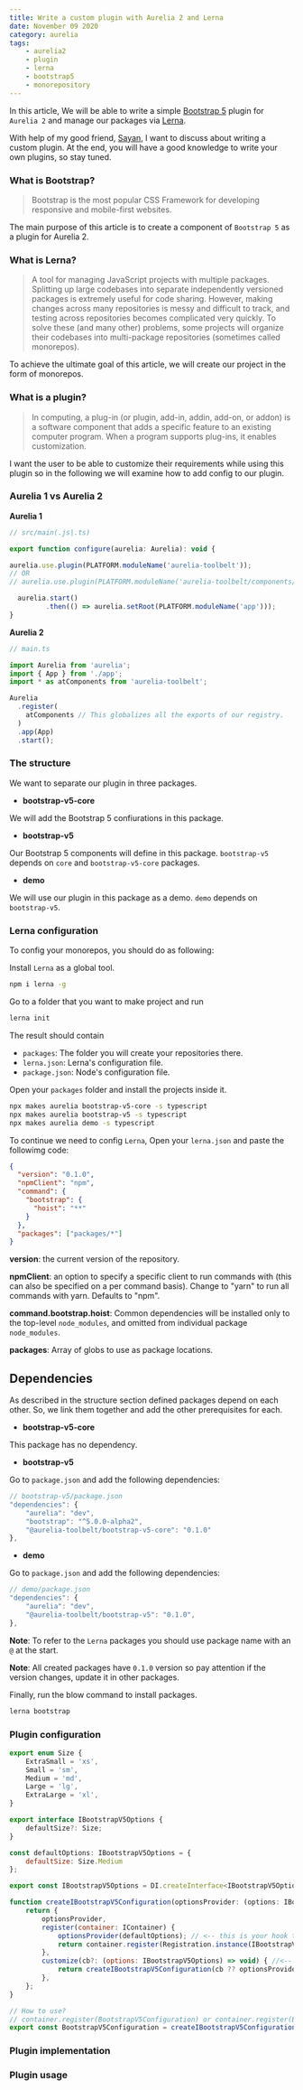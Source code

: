 ```yaml
---
title: Write a custom plugin with Aurelia 2 and Lerna
date: November 09 2020
category: aurelia
tags:
    - aurelia2
    - plugin
    - lerna
    - bootstrap5
    - monorepository
---
```


In this article, We will be able to write a simple [Bootstrap 5](https://v5.getbootstrap.com/) plugin for `Aurelia 2` and manage our packages via [Lerna](https://lerna.js.org/).

<!-- more -->

With help of my good friend, [Sayan](https://github.com/Sayan751), I want to discuss about writing a custom plugin. At the end, you will have a good knowledge to write your own plugins, so stay tuned.

### What is Bootstrap?

> Bootstrap is the most popular CSS Framework for developing responsive and mobile-first websites.

The main purpose of this article is to create a component of `Bootstrap 5` as a plugin for Aurelia 2.

### What is Lerna?

> A tool for managing JavaScript projects with multiple packages.
> Splitting up large codebases into separate independently versioned packages is extremely useful for code sharing. However, making changes across many repositories is messy and difficult to track, and testing across repositories becomes complicated very quickly.
> To solve these (and many other) problems, some projects will organize their codebases into multi-package repositories (sometimes called monorepos).

To achieve the ultimate goal of this article, we will create our project in the form of monorepos.

### What is a plugin?

> In computing, a plug-in (or plugin, add-in, addin, add-on, or addon) is a software component that adds a specific feature to an existing computer program. When a program supports plug-ins, it enables customization.

I want the user to be able to customize their requirements while using this plugin so in the following we will examine how to add config to our plugin.

### Aurelia 1 vs Aurelia 2

**Aurelia 1**

```js
// src/main(.js|.ts)

export function configure(aurelia: Aurelia): void {

aurelia.use.plugin(PLATFORM.moduleName('aurelia-toolbelt'));
// OR
// aurelia.use.plugin(PLATFORM.moduleName('aurelia-toolbelt/components/bootstrap/button'));

  aurelia.start()
         .then(() => aurelia.setRoot(PLATFORM.moduleName('app')));
}
```

**Aurelia 2**

```js
// main.ts

import Aurelia from 'aurelia';
import { App } from './app';
import * as atComponents from 'aurelia-toolbelt';

Aurelia
  .register(
    atComponents // This globalizes all the exports of our registry.
  )
  .app(App)
  .start();
```

### The structure

We want to separate our plugin in three packages.

* **bootstrap-v5-core**

We will add the Bootstrap 5 confiurations in this package.

* **bootstrap-v5**

Our Bootstrap 5 components will define in this package. `bootstrap-v5` depends on `core` and `bootstrap-v5-core` packages.

* **demo**

We will use our plugin in this package as a demo. `demo` depends on `bootstrap-v5`.

### Lerna configuration

To config your monorepos, you should do as following:

Install `Lerna` as a global tool.

```bash
npm i lerna -g
```

Go to a folder that you want to make project and run

```bash
lerna init
```

The result should contain

* `packages`: The folder you will create your repositories there.
* `lerna.json`: Lerna's configuration file.
* `package.json`: Node's configuration file.

Open your `packages` folder and install the projects inside it.

```bash
npx makes aurelia bootstrap-v5-core -s typescript
npx makes aurelia bootstrap-v5 -s typescript
npx makes aurelia demo -s typescript
```

To continue we need to config `Lerna`, Open your `lerna.json` and paste the followimg code:

```json
{
  "version": "0.1.0",
  "npmClient": "npm",
  "command": {
    "bootstrap": {
      "hoist": "**"
    }
  },
  "packages": ["packages/*"]
}
```

**version**: the current version of the repository.

**npmClient**: an option to specify a specific client to run commands with (this can also be specified on a per command basis). Change to "yarn" to run all commands with yarn. Defaults to "npm".

**command.bootstrap.hoist**: Common dependencies will be installed only to the top-level `node_modules`, and omitted from individual package `node_modules`.

**packages**: Array of globs to use as package locations.

## Dependencies

As described in the structure section defined packages depend on each other. So, we link them together and add the other prerequisites for each.

* **bootstrap-v5-core**

This package has no dependency.

* **bootstrap-v5**

Go to `package.json` and add the following dependencies:

```js
// bootstrap-v5/package.json
"dependencies": {	
    "aurelia": "dev",
    "bootstrap": "^5.0.0-alpha2",	
    "@aurelia-toolbelt/bootstrap-v5-core": "0.1.0"
},
```

* **demo**

Go to `package.json` and add the following dependencies:

```js
// demo/package.json
"dependencies": {	
    "aurelia": "dev",	
    "@aurelia-toolbelt/bootstrap-v5": "0.1.0",
},
```

**Note**: To refer to the `Lerna` packages you should use package name with an `@` at the start.

**Note**: All created packages have `0.1.0` version so pay attention if the version changes, update it in other packages.

Finally, run the blow command to install packages.

```bash
lerna bootstrap
```

### Plugin configuration

```js
export enum Size {
    ExtraSmall = 'xs',
    Small = 'sm',
    Medium = 'md',
    Large = 'lg',
    ExtraLarge = 'xl',
}

export interface IBootstrapV5Options {
    defaultSize?: Size;
}

const defaultOptions: IBootstrapV5Options = {
    defaultSize: Size.Medium
};

export const IBootstrapV5Options = DI.createInterface<IBootstrapV5Options>('IBootstrapV5Options').noDefault();

function createIBootstrapV5Configuration(optionsProvider: (options: IBootstrapV5Options) => void) {
    return {
        optionsProvider,
        register(container: IContainer) {
            optionsProvider(defaultOptions); // <-- this is your hook to add the customizations 
            return container.register(Registration.instance(IBootstrapV5Options, defaultOptions))
        },
        customize(cb?: (options: IBootstrapV5Options) => void) { //<-- provide delgate to the users so that they can mutate the provided (via the cb arg) options object
            return createIBootstrapV5Configuration(cb ?? optionsProvider);
        },
    };
}

// How to use?
// container.register(BootstrapV5Configuration) or container.register(BootstrapV5Configuration.customize((options) => { options.enableRippleEffect = true; })).
export const BootstrapV5Configuration = createIBootstrapV5Configuration(() => { /* This is noop, as by default you don't make any change to the default options. */ });

```

### Plugin implementation



### Plugin usage


